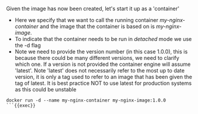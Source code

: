 Given the image has now been created, let's start it up as a 'container'

* Here we specify that we want to call the running container *my-nginx-container* and the image that the container is based on is *my-nginx-image*.
* To indicate that the container needs to be run in *detached* mode we use the -d flag
* Note we need to provide the version number (in this case 1.0.0), this is because there could be many different versions, we need to clarify which one. If a version is not provided the container engine will assume 'latest'. Note 'latest' does not necessarily refer to the most up to date version, it is only a tag used to refer to an image that has been given the tag of latest. It is best practice NOT to use latest for production systems as this could be unstable


```plain
docker run -d --name my-nginx-container my-nginx-image:1.0.0
```{{exec}}


